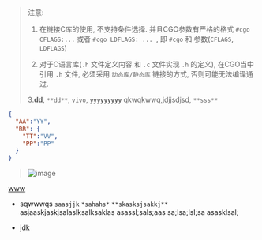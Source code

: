 > 注意: 
>
> 1. 在链接C库的使用, 不支持条件选择. 并且CGO参数有严格的格式 `#cgo CFLAGS:...` 或者 `#cgo LDFLAGS: ... `, 即 `#cgo` 和 参数(`CFLAGS`, `LDFLAGS`) 
>
> 2. 对于C语言库(`.h` 文件定义内容 和 `.c` 文件实现 `.h` 的定义), 在CGO当中引用 `.h` 文件, 必须采用 `动态库/静态库` 链接的方式, 否则可能无法编译通过.  
> 
> 3.**dd**, `**dd**`, `vivo`,  **`yyyyyyyyy`** qkwqkwwq,jdjjsdjsd, `**sss**`
>

```json
{
  "AA":"YY",
  "RR": {
    "TT":"VV",
    "PP":"PP"
  }
}
```

> ![image](/home/user/Pictures/qrcode.png)

[www](https://www.baidu.com)

- sqwwwqs `saasjjk` `*sahahs*` `**skasksjsakkj**` asjaaskjaskjsalaslksalksaklas
asassl;sals;aas
sa;lsa;lsl;sa
asasklsal;
 
- jdk